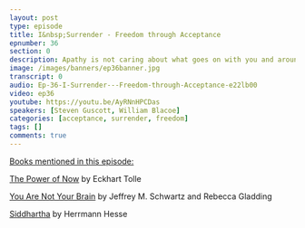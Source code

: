 ```yaml
---
layout: post
type: episode
title: I&nbsp;Surrender - Freedom through Acceptance
epnumber: 36
section: 0
description: Apathy is not caring about what goes on with you and around you. Acceptance, on the other hand, is deliberately allowing things within and around you to be the way they are. It is the absence of expectations and intellectual concepts. With this absence the subconscious, and nature in general, can flow freely, heal itself and you can be more passionate about your interests than before.
image: /images/banners/ep36banner.jpg
transcript: 0
audio: Ep-36-I-Surrender---Freedom-through-Acceptance-e22lb00
video: ep36
youtube: https://youtu.be/AyRNnHPCDas
speakers: [Steven Guscott, William Blacoe]
categories: [acceptance, surrender, freedom]
tags: []
comments: true
---
```

<u>Books mentioned in this episode:</u>

<a href="https://en.wikipedia.org/wiki/The_Power_of_Now">The Power of Now</a> by Eckhart Tolle

<a href="https://www.goodreads.com/book/show/9902541-you-are-not-your-brain">You Are Not Your Brain</a> by Jeffrey M. Schwartz and Rebecca Gladding

<a href="https://en.wikipedia.org/wiki/Siddhartha_(novel)">Siddhartha</a> by Herrmann Hesse
